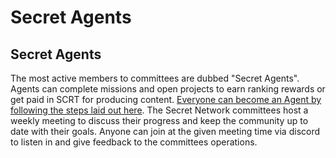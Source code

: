 # Secret Agents

## Secret Agents&#x20;

The most active members to committees are dubbed "Secret Agents". Agents can complete missions and open projects to earn ranking rewards or get paid in SCRT for producing content. [Everyone can become an Agent by following the steps laid out here](https://scrt.network/get-involved/become-secret-agent). The Secret Network committees host a weekly meeting to discuss their progress and keep the community up to date with their goals. Anyone can join at the given meeting time via discord to listen in and give feedback to the committees operations.
